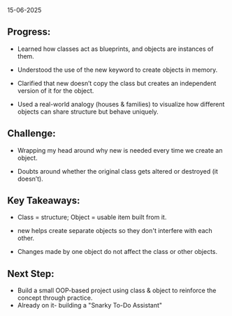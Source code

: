 15-06-2025

## Progress:
* Learned how classes act as blueprints, and objects are instances of them.

* Understood the use of the new keyword to create objects in memory.

* Clarified that new doesn’t copy the class but creates an independent version of it for the object.

* Used a real-world analogy (houses & families) to visualize how different objects can share structure but behave uniquely.

## Challenge:
* Wrapping my head around why new is needed every time we create an object.

* Doubts around whether the original class gets altered or destroyed (it doesn’t).

## Key Takeaways:
* Class = structure; Object = usable item built from it.

* new helps create separate objects so they don't interfere with each other.

* Changes made by one object do not affect the class or other objects.

## Next Step:
* Build a small OOP-based project using class & object to reinforce the concept through practice.
* Already on it- building a "Snarky To-Do Assistant"